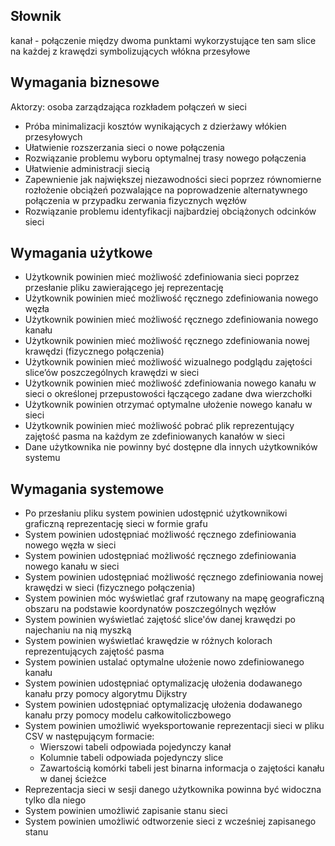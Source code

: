 ## Słownik
kanał - połączenie między dwoma punktami wykorzystujące ten sam slice na każdej z krawędzi symbolizujących włókna przesyłowe


## Wymagania biznesowe
Aktorzy: osoba zarządzająca rozkładem połączeń w sieci

* Próba minimalizacji kosztów wynikających z dzierżawy włókien przesyłowych
* Ułatwienie rozszerzania sieci o nowe połączenia
* Rozwiązanie problemu wyboru optymalnej trasy nowego połączenia
* Ułatwienie administracji siecią
* Zapewnienie jak największej niezawodności sieci poprzez równomierne rozłożenie obciążeń pozwalające na poprowadzenie alternatywnego połączenia w przypadku zerwania fizycznych węzłów
* Rozwiązanie problemu identyfikacji najbardziej obciążonych odcinków sieci



## Wymagania użytkowe
* Użytkownik powinien mieć możliwość zdefiniowania sieci poprzez przesłanie pliku zawierającego jej reprezentację
* Użytkownik powinien mieć możliwość ręcznego zdefiniowania nowego węzła
* Użytkownik powinien mieć możliwość ręcznego zdefiniowania nowego kanału
* Użytkownik powinien mieć możliwość ręcznego zdefiniowania nowej krawędzi (fizycznego połączenia)
* Użytkownik powinien mieć możliwość wizualnego podglądu zajętości slice’ów poszczególnych krawędzi w sieci
* Użytkownik powinien mieć możliwość zdefiniowania nowego kanału w sieci o określonej przepustowości łączącego zadane dwa wierzchołki
* Użytkownik powinien otrzymać optymalne ułożenie nowego kanału w sieci
* Użytkownik powinien mieć możliwość pobrać plik reprezentujący zajętość pasma na każdym ze zdefiniowanych kanałów w sieci
* Dane użytkownika nie powinny być dostępne dla innych użytkowników systemu


## Wymagania systemowe

* Po przesłaniu pliku system powinien udostępnić użytkownikowi graficzną reprezentację sieci w formie grafu
* System powinien udostępniać możliwość ręcznego zdefiniowania nowego węzła w sieci
* System powinien udostępniać możliwość ręcznego zdefiniowania nowego kanału w sieci
* System powinien udostępniać możliwość ręcznego zdefiniowania nowej krawędzi w sieci (fizycznego połączenia)
* System powinien móc wyświetlać graf rzutowany na mapę geograficzną obszaru na podstawie koordynatów poszczególnych węzłów 
* System powinien wyświetlać zajętość slice'ów danej krawędzi po najechaniu na nią myszką 
* System powinien wyświetlać krawędzie w różnych kolorach reprezentujących zajętość pasma
* System powinien ustalać optymalne ułożenie nowo zdefiniowanego kanału
* System powinien udostępniać optymalizację ułożenia dodawanego kanału przy pomocy algorytmu Dijkstry
* System powinien udostępniać optymalizację ułożenia dodawanego kanału przy pomocy modelu całkowitoliczbowego
* System powinien umożliwić wyeksportowanie reprezentacji sieci w pliku CSV w następującym formacie:
   - Wierszowi tabeli odpowiada pojedynczy kanał
   - Kolumnie tabeli odpowiada pojedynczy slice
   - Zawartością komórki tabeli jest binarna informacja o zajętości kanału w danej ścieżce 
* Reprezentacja sieci w sesji danego użytkownika powinna być widoczna tylko dla niego
* System powinien umożliwić zapisanie stanu sieci
* System powinien umożliwić odtworzenie sieci z wcześniej zapisanego stanu